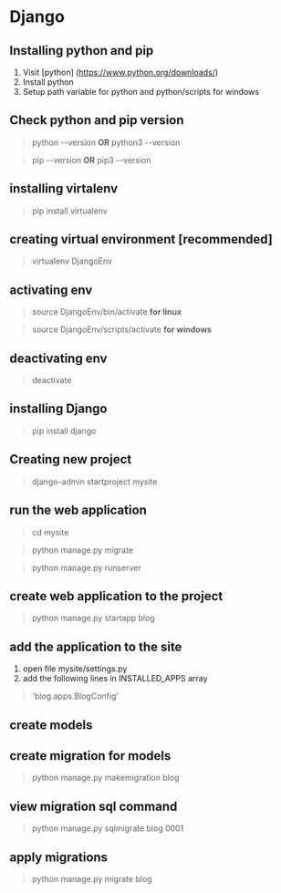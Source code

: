 # Django

## Installing python and pip

1. Visit [python] (https://www.python.org/downloads/)
2. Install python
3. Setup path variable for python and python/scripts for windows

## Check python and pip version
> python --version **OR**  python3 --version

> pip --version **OR** pip3 --version

## installing virtalenv
> pip install virtualenv

## creating virtual environment [recommended]
> virtualenv DjangoEnv

## activating env
> source DjangoEnv/bin/activate **for linux**

> source DjangoEnv/scripts/activate **for windows**

## deactivating env
> deactivate

## installing Django
> pip install django

## Creating new project
> django-admin startproject mysite

## run the web application

> cd mysite

> python manage.py migrate

> python manage.py runserver

## create web application to the project

> python manage.py startapp blog

## add the application to the site

1. open file mysite/settings.py
2. add the following lines in INSTALLED_APPS array
> 'blog.apps.BlogConfig'

## create models

## create migration for models
> python manage.py makemigration blog

## view migration sql command
> python manage.py sqlmigrate blog 0001

## apply migrations
> python manage.py migrate blog
